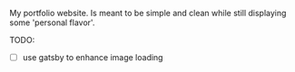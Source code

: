 My portfolio website. Is meant to be simple and clean while still displaying some 'personal flavor'.

TODO:
- [ ] use gatsby to enhance image loading
